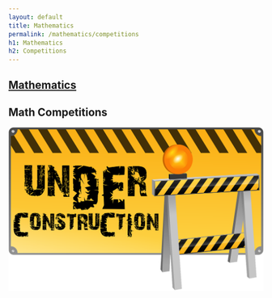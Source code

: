 ```yaml
---
layout: default
title: Mathematics
permalink: /mathematics/competitions
h1: Mathematics
h2: Competitions
---
```


<section50short style="height: 75px; padding-bottom:10px">
  <div class="tabactive">
    <h2><a href="/stem/mathematics">Mathematics</a></h2>
  </div>
  <div class="tabinactive">
    <h2>Math Competitions</h2>
  </div>
</section50short>

<section50short>
<img class="center" src="/images/ComingSoon.png" style="width:600px; padding-bottom:50px;">
</section50short>